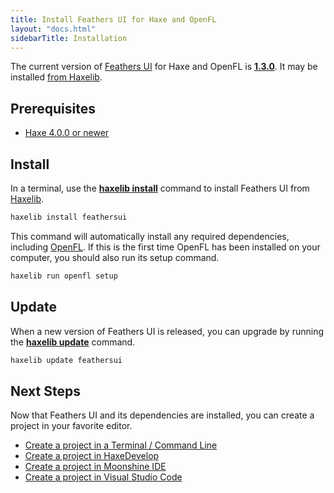 ```yaml
---
title: Install Feathers UI for Haxe and OpenFL
layout: "docs.html"
sidebarTitle: Installation
---
```


The current version of [Feathers UI](/) for Haxe and OpenFL is [**1.3.0**](https://github.com/feathersui/feathersui-openfl/blob/v1.3.0/CHANGELOG.md). It may be installed [from Haxelib](https://lib.haxe.org/p/feathersui).

## Prerequisites

- [Haxe 4.0.0 or newer](https://haxe.org/download/)

## Install

In a terminal, use the [**haxelib install**](https://lib.haxe.org/documentation/using-haxelib/#install) command to install Feathers UI from [Haxelib](https://lib.haxe.org).

```sh
haxelib install feathersui
```

This command will automatically install any required dependencies, including [OpenFL](https://openfl.org/). If this is the first time OpenFL has been installed on your computer, you should also run its setup command.

```sh
haxelib run openfl setup
```

## Update

When a new version of Feathers UI is released, you can upgrade by running the [**haxelib update**](https://lib.haxe.org/documentation/using-haxelib/#update) command.

```sh
haxelib update feathersui
```

## Next Steps

Now that Feathers UI and its dependencies are installed, you can create a project in your favorite editor.

- [Create a project in a Terminal / Command Line](./terminal-new-project.md)
- [Create a project in HaxeDevelop](./haxedevelop.md)
- [Create a project in Moonshine IDE](./moonshine-ide.md)
- [Create a project in Visual Studio Code](./visual-studio-code.md)
